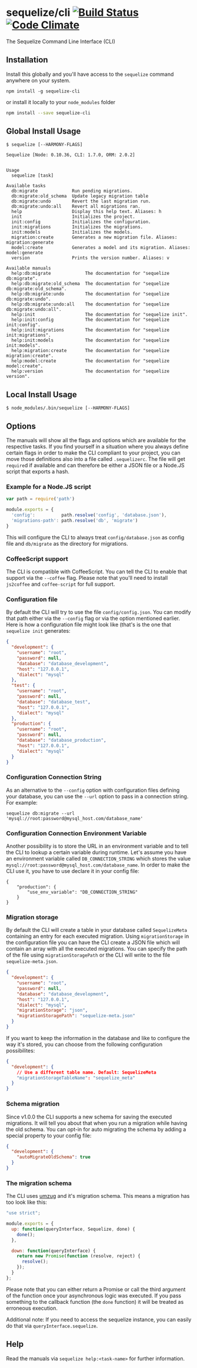 # sequelize/cli [![Build Status](https://travis-ci.org/sequelize/cli.svg?branch=master)](https://travis-ci.org/sequelize/cli) [![Code Climate](https://codeclimate.com/github/sequelize/cli.png)](https://codeclimate.com/github/sequelize/cli)

The Sequelize Command Line Interface (CLI)

## Installation

Install this globally and you'll have access to the `sequelize` command anywhere on your system.

```
npm install -g sequelize-cli
```

or install it locally to your `node_modules` folder

```bash
npm install --save sequelize-cli
```
## Global Install Usage

```
$ sequelize [--HARMONY-FLAGS]
```


```
Sequelize [Node: 0.10.36, CLI: 1.7.0, ORM: 2.0.2]


Usage
  sequelize [task]

Available tasks
  db:migrate             Run pending migrations.
  db:migrate:old_schema  Update legacy migration table
  db:migrate:undo        Revert the last migration run.
  db:migrate:undo:all    Revert all migrations ran.
  help                   Display this help text. Aliases: h
  init                   Initializes the project.
  init:config            Initializes the configuration.
  init:migrations        Initializes the migrations.
  init:models            Initializes the models.
  migration:create       Generates a new migration file. Aliases: migration:generate
  model:create           Generates a model and its migration. Aliases: model:generate
  version                Prints the version number. Aliases: v

Available manuals
  help:db:migrate             The documentation for "sequelize db:migrate".
  help:db:migrate:old_schema  The documentation for "sequelize db:migrate:old_schema".
  help:db:migrate:undo        The documentation for "sequelize db:migrate:undo".
  help:db:migrate:undo:all    The documentation for "sequelize db:migrate:undo:all".
  help:init                   The documentation for "sequelize init".
  help:init:config            The documentation for "sequelize init:config".
  help:init:migrations        The documentation for "sequelize init:migrations".
  help:init:models            The documentation for "sequelize init:models".
  help:migration:create       The documentation for "sequelize migration:create".
  help:model:create           The documentation for "sequelize model:create".
  help:version                The documentation for "sequelize version".
```

## Local Install Usage

```
$ node_modules/.bin/sequelize [--HARMONY-FLAGS]
```

## Options

The manuals will show all the flags and options which are available for the respective tasks.
If you find yourself in a situation where you always define certain flags in order to
make the CLI compliant to your project, you can move those definitions also into a file called
`.sequelizerc`. The file will get `require`d if available and can therefore be either a JSON file
or a Node.JS script that exports a hash.

### Example for a Node.JS script

```javascript
var path = require('path')

module.exports = {
  'config':          path.resolve('config', 'database.json'),
  'migrations-path': path.resolve('db', 'migrate')
}
```

This will configure the CLI to always treat `config/database.json` as config file and
`db/migrate` as the directory for migrations.

### CoffeeScript support

The CLI is compatible with CoffeeScript. You can tell the CLI to enable that support via the `--coffee`
flag. Please note that you'll need to install `js2coffee` and `coffee-script` for full support.

### Configuration file

By default the CLI will try to use the file `config/config.json`. You can modify that path either via
the `--config` flag or via the option mentioned earlier. Here is how a configuration file might look
like (that's is the one that `sequelize init` generates:

```json
{
  "development": {
    "username": "root",
    "password": null,
    "database": "database_development",
    "host": "127.0.0.1",
    "dialect": "mysql"
  },
  "test": {
    "username": "root",
    "password": null,
    "database": "database_test",
    "host": "127.0.0.1",
    "dialect": "mysql"
  },
  "production": {
    "username": "root",
    "password": null,
    "database": "database_production",
    "host": "127.0.0.1",
    "dialect": "mysql"
  }
}
```


### Configuration Connection String

As an alternative to the `--config` option with configuration files defining your database, you can
use the `--url` option to pass in a connection string. For example:

`sequelize db:migrate --url 'mysql://root:password@mysql_host.com/database_name'`

### Configuration Connection Environment Variable

Another possibility is to store the URL in an environment variable and to tell
the CLI to lookup a certain variable during runtime. Let's assume you have an
environment variable called `DB_CONNECTION_STRING` which stores the value
`mysql://root:password@mysql_host.com/database_name`. In order to make the CLI
use it, you have to use declare it in your config file:

```
{
    "production": {
        "use_env_variable": "DB_CONNECTION_STRING"
    }
}
```

### Migration storage

By default the CLI will create a table in your database called `SequelizeMeta` containing an entry
for each executed migration.  Using `migrationStorage` in the configuration file you can have the
CLI create a JSON file which will contain an array with all the executed migrations.  You can
specify the path of the file using `migrationStoragePath` or the CLI will write to the file
`sequelize-meta.json`.

```json
{
  "development": {
    "username": "root",
    "password": null,
    "database": "database_development",
    "host": "127.0.0.1",
    "dialect": "mysql",
    "migrationStorage": "json",
    "migrationStoragePath": "sequelize-meta.json"
  }
}
```

If you want to keep the information in the database and like to configure the way it's stored,
you can choose from the following configuration possibilites:

```json
{
  "development": {
    // Use a different table name. Default: SequelizeMeta
    "migrationStorageTableName": "sequelize_meta"
  }
}
```

### Schema migration

Since v1.0.0 the CLI supports a new schema for saving the executed migrations. It will tell you about that
when you run a migration while having the old schema. You can opt-in for auto migrating the schema by adding a special property to your config file:

```json
{
  "development": {
    "autoMigrateOldSchema": true
  }
}
```

### The migration schema

The CLI uses [umzug](https://github.com/sequelize/umzug) and it's migration schema. This means a migration has too look like this:

```javascript
"use strict";

module.exports = {
  up: function(queryInterface, Sequelize, done) {
    done();
  },

  down: function(queryInterface) {
    return new Promise(function (resolve, reject) {
      resolve();
    });
  }
};
```

Please note that you can either return a Promise or call the third argument of the function once your asynchronous logic was executed. If you pass something to the callback function (the `done` function) it will be treated as erroneous execution.

Additional note: If you need to access the sequelize instance, you can easily do that via `queryInterface.sequelize`.

## Help

Read the manuals via `sequelize help:<task-name>` for further information.
